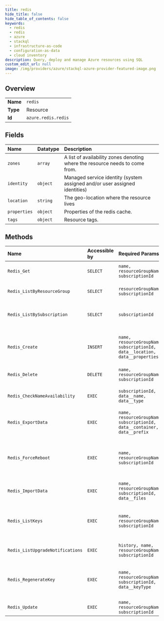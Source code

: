 ```yaml
---
title: redis
hide_title: false
hide_table_of_contents: false
keywords:
  - redis
  - redis
  - azure    
  - stackql
  - infrastructure-as-code
  - configuration-as-data
  - cloud inventory
description: Query, deploy and manage Azure resources using SQL
custom_edit_url: null
image: /img/providers/azure/stackql-azure-provider-featured-image.png
---
```

  
    

## Overview
<table><tbody>
<tr><td><b>Name</b></td><td><code>redis</code></td></tr>
<tr><td><b>Type</b></td><td>Resource</td></tr>
<tr><td><b>Id</b></td><td><code>azure.redis.redis</code></td></tr>
</tbody></table>

## Fields
| Name | Datatype | Description |
|:-----|:---------|:------------|
| `zones` | `array` | A list of availability zones denoting where the resource needs to come from. |
| `identity` | `object` | Managed service identity (system assigned and/or user assigned identities) |
| `location` | `string` | The geo-location where the resource lives |
| `properties` | `object` | Properties of the redis cache. |
| `tags` | `object` | Resource tags. |
## Methods
| Name | Accessible by | Required Params | Description |
|:-----|:--------------|:----------------|:------------|
| `Redis_Get` | `SELECT` | `name, resourceGroupName, subscriptionId` | Gets a Redis cache (resource description). |
| `Redis_ListByResourceGroup` | `SELECT` | `resourceGroupName, subscriptionId` | Lists all Redis caches in a resource group. |
| `Redis_ListBySubscription` | `SELECT` | `subscriptionId` | Gets all Redis caches in the specified subscription. |
| `Redis_Create` | `INSERT` | `name, resourceGroupName, subscriptionId, data__location, data__properties` | Create or replace (overwrite/recreate, with potential downtime) an existing Redis cache. |
| `Redis_Delete` | `DELETE` | `name, resourceGroupName, subscriptionId` | Deletes a Redis cache. |
| `Redis_CheckNameAvailability` | `EXEC` | `subscriptionId, data__name, data__type` | Checks that the redis cache name is valid and is not already in use. |
| `Redis_ExportData` | `EXEC` | `name, resourceGroupName, subscriptionId, data__container, data__prefix` | Export data from the redis cache to blobs in a container. |
| `Redis_ForceReboot` | `EXEC` | `name, resourceGroupName, subscriptionId` | Reboot specified Redis node(s). This operation requires write permission to the cache resource. There can be potential data loss. |
| `Redis_ImportData` | `EXEC` | `name, resourceGroupName, subscriptionId, data__files` | Import data into Redis cache. |
| `Redis_ListKeys` | `EXEC` | `name, resourceGroupName, subscriptionId` | Retrieve a Redis cache's access keys. This operation requires write permission to the cache resource. |
| `Redis_ListUpgradeNotifications` | `EXEC` | `history, name, resourceGroupName, subscriptionId` | Gets any upgrade notifications for a Redis cache. |
| `Redis_RegenerateKey` | `EXEC` | `name, resourceGroupName, subscriptionId, data__keyType` | Regenerate Redis cache's access keys. This operation requires write permission to the cache resource. |
| `Redis_Update` | `EXEC` | `name, resourceGroupName, subscriptionId` | Update an existing Redis cache. |
